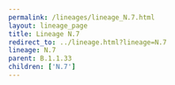 ```yaml
---
permalink: /lineages/lineage_N.7.html
layout: lineage_page
title: Lineage N.7
redirect_to: ../lineage.html?lineage=N.7
lineage: N.7
parent: B.1.1.33
children: ['N.7']
---
```

